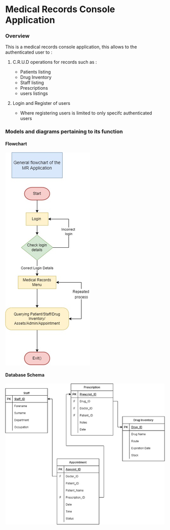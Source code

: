 # Medical Records Console Application
 
### Overview
This is a medical records console application, this allows to the authenticated user to : 
1. C.R.U.D operations for records such as : 
    - Patients listing
    - Drug Inventory
    - Staff listing
    - Prescriptions 
    - users listings 

2. Login and Register of users 
    - Where registering users is limited to only specifc authenticated users 

### Models and diagrams pertaining to its function

#### Flowchart
![Flowchart:](https://github.com/CarlosArro2001/Medical-Records-Console-Application/blob/main/models/Flowchart.jpg?raw=true)

#### Database Schema 
![Database Schema](https://github.com/CarlosArro2001/Medical-Records-Console-Application/blob/main/models/Database%20Schema.jpg?raw=true)

